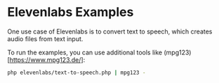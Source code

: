 # Elevenlabs Examples

One use case of Elevenlabs is to convert text to speech, which creates audio files from text input.

To run the examples, you can use additional tools like (mpg123)[https://www.mpg123.de/]:

```bash
php elevenlabs/text-to-speech.php | mpg123 -
```
